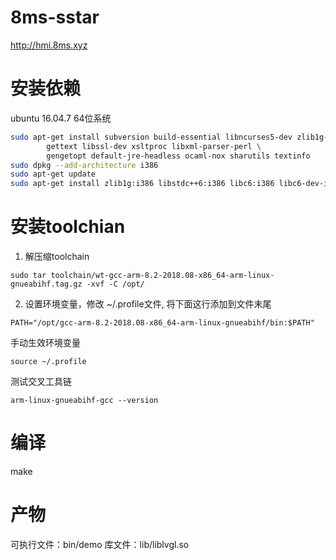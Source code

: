# 8ms-sstar
http://hmi.8ms.xyz

# 安装依赖
ubuntu 16.04.7 64位系统

````sh
sudo apt-get install subversion build-essential libncurses5-dev zlib1g-dev gawk git ccache \
		gettext libssl-dev xsltproc libxml-parser-perl \
		gengetopt default-jre-headless ocaml-nox sharutils textinfo
sudo dpkg --add-architecture i386
sudo apt-get update
sudo apt-get install zlib1g:i386 libstdc++6:i386 libc6:i386 libc6-dev-i386
````

# 安装toolchian

1. 解压缩toolchain

```
sudo tar toolchain/wt-gcc-arm-8.2-2018.08-x86_64-arm-linux-gnueabihf.tag.gz -xvf -C /opt/
```

2. 设置环境变量，修改 ~/.profile文件, 将下面这行添加到文件末尾

```
PATH="/opt/gcc-arm-8.2-2018.08-x86_64-arm-linux-gnueabihf/bin:$PATH"
```

手动生效环境变量
```
source ~/.profile
```

测试交叉工具链
```
arm-linux-gnueabihf-gcc --version
```

# 编译
make

# 产物
可执行文件：bin/demo
库文件：lib/liblvgl.so

